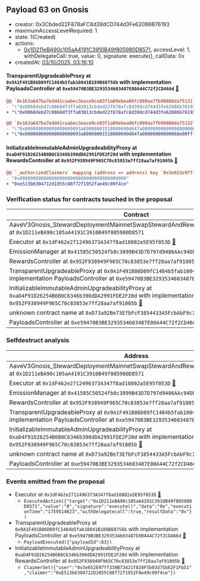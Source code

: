 ## Payload 63 on Gnosis

- creator: 0x3Cbded22F878aFC8d39dCD744d3Fe62086B76193
- maximumAccessLevelRequired: 1
- state: 1(Created)
- actions:
  - [0x1D211eBA90c105aA4191C3910B49f805980D8571](https://gnosisscan.io/address/0x1D211eBA90c105aA4191C3910B49f805980D8571), accessLevel: 1, withDelegateCall: true, value: 0, signature: execute(), callData: 0x
- createdAt: [03/10/2025, 03:16:10](https://gnosisscan.io/tx/0x748ec93def459409bd4aba8f7e027fa68ed3e53beb97f406a7af50d818d40a42)

#### TransparentUpgradeableProxy at `0x9A1F491B86D09fC1484b5fab10041B189B60756b` with implementation PayloadsController at `0xe59470B3BE3293534603487E00A44C72f2CD466d` [:ghost:](https://github.com/bgd-labs/aave-address-book  "GovernanceV3Gnosis.PAYLOADS_CONTROLLER")

```diff
@@ `0x163a647ba7edd41caabec3eace9ce83f1a89ebea06fc099aa7fb98088da75131` raw  @@
- "\"0x0068debd7c0068df3ffa02013cbded22f878afc8d39dcd744d3fe62086b76193\""
+ "\"0x0068debd7c0068df3ffa03013cbded22f878afc8d39dcd744d3fe62086b76193\""

@@ `0x163a647ba7edd41caabec3eace9ce83f1a89ebea06fc099aa7fb98088da75132` raw  @@
- "\"0x000000000000000000093a80000001518000690d647a00000000000000000000\""
+ "\"0x000000000000000000093a80000001518000690d647a00000000000068e00fff\""

```
#### InitializableImmutableAdminUpgradeabilityProxy at `0xaD4F91D26254B6B0C6346b390dDA2991FDE2F20d` with implementation RewardsController at `0x952F938949F965C70c83853e7ff28aa7af91005b` [:ghost:](https://github.com/bgd-labs/aave-address-book  "AaveV3Gnosis.DEFAULT_INCENTIVES_CONTROLLER")

```diff
@@ `_authorizedClaimers` mapping (address => address) key `0x3e652e97ff339b73421f824f5b03d75b62f1fb51` @@
- "0x0000000000000000000000000000000000000000"
+ "0xe513b6304712d1055c88f72f1952fae49c09f4ce"

```
### Verification status for contracts touched in the proposal

| Contract | Status |
|---------|------------|
| AaveV3Gnosis_StewardDeploymentMainnetSwapStewardAndRewardsSteward_20250821 at `0x1D211eBA90c105aA4191C3910B49f805980D8571` | Contract |
| Executor at `0x1dF462e2712496373A347f8ad10802a5E95f053D` [:ghost:](https://github.com/bgd-labs/aave-address-book  "AaveV3Gnosis.ACL_ADMIN") | Contract |
| EmissionManager at `0x41585C50524fb8c3899B43D7D797d9486AAc94DB` [:ghost:](https://github.com/bgd-labs/aave-address-book  "AaveV3Gnosis.EMISSION_MANAGER") | Contract |
| RewardsController at `0x952F938949F965C70c83853e7ff28aa7af91005b` | Contract |
| TransparentUpgradeableProxy at `0x9A1F491B86D09fC1484b5fab10041B189B60756b` with implementation PayloadsController at `0xe59470B3BE3293534603487E00A44C72f2CD466d` [:ghost:](https://github.com/bgd-labs/aave-address-book  "GovernanceV3Gnosis.PAYLOADS_CONTROLLER") | Contract |
| InitializableImmutableAdminUpgradeabilityProxy at `0xaD4F91D26254B6B0C6346b390dDA2991FDE2F20d` with implementation RewardsController at `0x952F938949F965C70c83853e7ff28aa7af91005b` [:ghost:](https://github.com/bgd-labs/aave-address-book  "AaveV3Gnosis.DEFAULT_INCENTIVES_CONTROLLER") | Contract |
| unknown contract name at `0xD73a92Be73EfbFcF3854433A5FcbAbF9c1316073` | EOA |
| PayloadsController at `0xe59470B3BE3293534603487E00A44C72f2CD466d` | Contract |

### Selfdestruct analysis

| Address | Result |
|---------|------------|
| AaveV3Gnosis_StewardDeploymentMainnetSwapStewardAndRewardsSteward_20250821 at `0x1D211eBA90c105aA4191C3910B49f805980D8571` | Safe |
| Executor at `0x1dF462e2712496373A347f8ad10802a5E95f053D` [:ghost:](https://github.com/bgd-labs/aave-address-book  "AaveV3Gnosis.ACL_ADMIN") | DelegateCall |
| EmissionManager at `0x41585C50524fb8c3899B43D7D797d9486AAc94DB` [:ghost:](https://github.com/bgd-labs/aave-address-book  "AaveV3Gnosis.EMISSION_MANAGER") | Safe |
| RewardsController at `0x952F938949F965C70c83853e7ff28aa7af91005b` | Safe |
| TransparentUpgradeableProxy at `0x9A1F491B86D09fC1484b5fab10041B189B60756b` with implementation PayloadsController at `0xe59470B3BE3293534603487E00A44C72f2CD466d` [:ghost:](https://github.com/bgd-labs/aave-address-book  "GovernanceV3Gnosis.PAYLOADS_CONTROLLER") | DelegateCall |
| InitializableImmutableAdminUpgradeabilityProxy at `0xaD4F91D26254B6B0C6346b390dDA2991FDE2F20d` with implementation RewardsController at `0x952F938949F965C70c83853e7ff28aa7af91005b` [:ghost:](https://github.com/bgd-labs/aave-address-book  "AaveV3Gnosis.DEFAULT_INCENTIVES_CONTROLLER") | DelegateCall |
| unknown contract name at `0xD73a92Be73EfbFcF3854433A5FcbAbF9c1316073` | EOA |
| PayloadsController at `0xe59470B3BE3293534603487E00A44C72f2CD466d` | Safe |

### Events emitted from the proposal

- Executor at `0x1dF462e2712496373A347f8ad10802a5E95f053D` [:ghost:](https://github.com/bgd-labs/aave-address-book  "AaveV3Gnosis.ACL_ADMIN")
  - `ExecutedAction({"target":"0x1D211eBA90c105aA4191C3910B49f805980D8571","value":"0","signature":"execute()","data":"0x","executionTime":"1759514623","withDelegatecall":true,"resultData":"0x"})`
- TransparentUpgradeableProxy at `0x9A1F491B86D09fC1484b5fab10041B189B60756b` with implementation PayloadsController at `0xe59470B3BE3293534603487E00A44C72f2CD466d` [:ghost:](https://github.com/bgd-labs/aave-address-book  "GovernanceV3Gnosis.PAYLOADS_CONTROLLER")
  - `PayloadExecuted({"payloadId":63})`
- InitializableImmutableAdminUpgradeabilityProxy at `0xaD4F91D26254B6B0C6346b390dDA2991FDE2F20d` with implementation RewardsController at `0x952F938949F965C70c83853e7ff28aa7af91005b` [:ghost:](https://github.com/bgd-labs/aave-address-book  "AaveV3Gnosis.DEFAULT_INCENTIVES_CONTROLLER")
  - `ClaimerSet({"user":"0x3e652E97ff339B73421f824F5b03d75b62F1Fb51","claimer":"0xE513b6304712D1055C88f72f1952FAe49c09f4ce"})`
